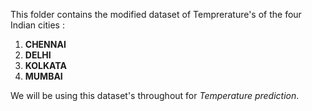 This folder contains the modified dataset of Temprerature's of the four Indian cities :
1. **CHENNAI**
2. **DELHI**
3. **KOLKATA**
4. **MUMBAI**
 
We will be using this dataset's throughout for *Temperature prediction*.
